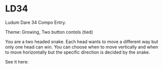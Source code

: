 # LD34

Ludum Dare 34 Compo Entry.

Theme: Growing, Two button contols (tied)

You are a two headed snake. Each head wants to move a different way but only one head can win. You can choose when to move vertically and when to move horizontally but the specific direction is decided by the snake.

See it here:

